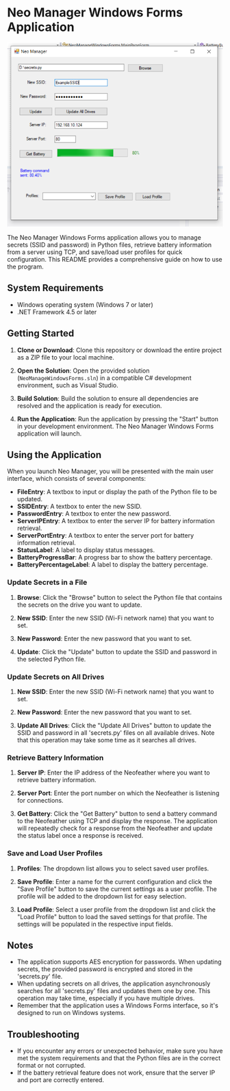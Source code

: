 ﻿# Neo Manager Windows Forms Application

![screenshot](example.PNG)

The Neo Manager Windows Forms application allows you to manage secrets (SSID and password) in Python files, retrieve battery information from a server using TCP, and save/load user profiles for quick configuration. This README provides a comprehensive guide on how to use the program.

## System Requirements
- Windows operating system (Windows 7 or later)
- .NET Framework 4.5 or later

## Getting Started

1. **Clone or Download**: Clone this repository or download the entire project as a ZIP file to your local machine.

2. **Open the Solution**: Open the provided solution (`NeoManageWindowsForms.sln`) in a compatible C# development environment, such as Visual Studio.

3. **Build Solution**: Build the solution to ensure all dependencies are resolved and the application is ready for execution.

4. **Run the Application**: Run the application by pressing the "Start" button in your development environment. The Neo Manager Windows Forms application will launch.

## Using the Application

When you launch Neo Manager, you will be presented with the main user interface, which consists of several components:

- **FileEntry**: A textbox to input or display the path of the Python file to be updated.
- **SSIDEntry**: A textbox to enter the new SSID.
- **PasswordEntry**: A textbox to enter the new password.
- **ServerIPEntry**: A textbox to enter the server IP for battery information retrieval.
- **ServerPortEntry**: A textbox to enter the server port for battery information retrieval.
- **StatusLabel**: A label to display status messages.
- **BatteryProgressBar**: A progress bar to show the battery percentage.
- **BatteryPercentageLabel**: A label to display the battery percentage.

### Update Secrets in a File

1. **Browse**: Click the "Browse" button to select the Python file that contains the secrets on the drive you want to update.

2. **New SSID**: Enter the new SSID (Wi-Fi network name) that you want to set.

3. **New Password**: Enter the new password that you want to set.

4. **Update**: Click the "Update" button to update the SSID and password in the selected Python file.

### Update Secrets on All Drives

1. **New SSID**: Enter the new SSID (Wi-Fi network name) that you want to set.

2. **New Password**: Enter the new password that you want to set.

3. **Update All Drives**: Click the "Update All Drives" button to update the SSID and password in all 'secrets.py' files on all available drives. Note that this operation may take some time as it searches all drives.

### Retrieve Battery Information

1. **Server IP**: Enter the IP address of the Neofeather where you want to retrieve battery information.

2. **Server Port**: Enter the port number on which the Neofeather is listening for connections.

3. **Get Battery**: Click the "Get Battery" button to send a battery command to the Neofeather using TCP and display the response. The application will repeatedly check for a response from the Neofeather and update the status label once a response is received.

### Save and Load User Profiles

1. **Profiles**: The dropdown list allows you to select saved user profiles.

2. **Save Profile**: Enter a name for the current configuration and click the "Save Profile" button to save the current settings as a user profile. The profile will be added to the dropdown list for easy selection.

3. **Load Profile**: Select a user profile from the dropdown list and click the "Load Profile" button to load the saved settings for that profile. The settings will be populated in the respective input fields.

## Notes

- The application supports AES encryption for passwords. When updating secrets, the provided password is encrypted and stored in the 'secrets.py' file.
- When updating secrets on all drives, the application asynchronously searches for all 'secrets.py' files and updates them one by one. This operation may take time, especially if you have multiple drives.
- Remember that the application uses a Windows Forms interface, so it's designed to run on Windows systems.

## Troubleshooting
- If you encounter any errors or unexpected behavior, make sure you have met the system requirements and that the Python files are in the correct format or not corrupted.
- If the battery retrieval feature does not work, ensure that the server IP and port are correctly entered.

